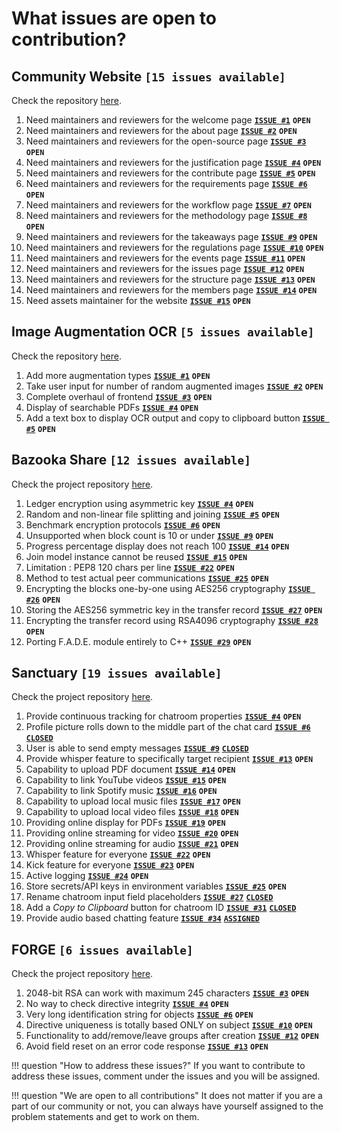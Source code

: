 # What issues are open to contribution?

## Community Website `[15 issues available]`

Check the repository [here](https://github.com/astrosonic/community-website/).

1.  Need maintainers and reviewers for the welcome page [**`ISSUE #1`**](https://github.com/astrosonic/community-website/issues/1) **`OPEN`**
2.  Need maintainers and reviewers for the about page [**`ISSUE #2`**](https://github.com/astrosonic/community-website/issues/2) **`OPEN`**
3.  Need maintainers and reviewers for the open-source page [**`ISSUE #3`**](https://github.com/astrosonic/community-website/issues/3) **`OPEN`**
4.  Need maintainers and reviewers for the justification page [**`ISSUE #4`**](https://github.com/astrosonic/community-website/issues/4) **`OPEN`**
5.  Need maintainers and reviewers for the contribute page [**`ISSUE #5`**](https://github.com/astrosonic/community-website/issues/5) **`OPEN`**
6.  Need maintainers and reviewers for the requirements page [**`ISSUE #6`**](https://github.com/astrosonic/community-website/issues/6) **`OPEN`**
7.  Need maintainers and reviewers for the workflow page [**`ISSUE #7`**](https://github.com/astrosonic/community-website/issues/7) **`OPEN`**
8.  Need maintainers and reviewers for the methodology page [**`ISSUE #8`**](https://github.com/astrosonic/community-website/issues/8) **`OPEN`**
9.  Need maintainers and reviewers for the takeaways page [**`ISSUE #9`**](https://github.com/astrosonic/community-website/issues/9) **`OPEN`**
10. Need maintainers and reviewers for the regulations page [**`ISSUE #10`**](https://github.com/astrosonic/community-website/issues/10) **`OPEN`**
11. Need maintainers and reviewers for the events page [**`ISSUE #11`**](https://github.com/astrosonic/community-website/issues/11) **`OPEN`**
12. Need maintainers and reviewers for the issues page [**`ISSUE #12`**](https://github.com/astrosonic/community-website/issues/12) **`OPEN`**
13. Need maintainers and reviewers for the structure page [**`ISSUE #13`**](https://github.com/astrosonic/community-website/issues/13) **`OPEN`**
14. Need maintainers and reviewers for the members page [**`ISSUE #14`**](https://github.com/astrosonic/community-website/issues/14) **`OPEN`**
15. Need assets maintainer for the website [**`ISSUE #15`**](https://github.com/astrosonic/community-website/issues/15) **`OPEN`**

## Image Augmentation OCR `[5 issues available]`

Check the repository [here](https://github.com/astrosonic/Image-Augmentation-OCR/).

1. Add more augmentation types [**`ISSUE #1`**](https://github.com/astrosonic/Image-Augmentation-OCR/issues/1) **`OPEN`**
2. Take user input for number of random augmented images [**`ISSUE #2`**](https://github.com/astrosonic/Image-Augmentation-OCR/issues/2) **`OPEN`**
3. Complete overhaul of frontend [**`ISSUE #3`**](https://github.com/astrosonic/Image-Augmentation-OCR/issues/3) **`OPEN`**
4. Display of searchable PDFs [**`ISSUE #4`**](https://github.com/astrosonic/Image-Augmentation-OCR/issues/4) **`OPEN`**
5. Add a text box to display OCR output and copy to clipboard button [**`ISSUE #5`**](https://github.com/astrosonic/Image-Augmentation-OCR/issues/5) **`OPEN`**

## Bazooka Share `[12 issues available]`

Check the project repository [here](https://github.com/astrosonic/bazooka-share/).

1.  Ledger encryption using asymmetric key [**`ISSUE #4`**](https://github.com/astrosonic/bazooka-share/issues/4) **`OPEN`**
2.  Random and non-linear file splitting and joining [**`ISSUE #5`**](https://github.com/astrosonic/bazooka-share/issues/5) **`OPEN`**
3.  Benchmark encryption protocols [**`ISSUE #6`**](https://github.com/astrosonic/bazooka-share/issues/6) **`OPEN`**
4.  Unsupported when block count is 10 or under [**`ISSUE #9`**](https://github.com/astrosonic/bazooka-share/issues/9) **`OPEN`**
5.  Progress percentage display does not reach 100 [**`ISSUE #14`**](https://github.com/astrosonic/bazooka-share/issues/14) **`OPEN`**
6.  Join model instance cannot be reused [**`ISSUE #15`**](https://github.com/astrosonic/bazooka-share/issues/15) **`OPEN`**
7.  Limitation : PEP8 120 chars per line [**`ISSUE #22`**](https://github.com/astrosonic/bazooka-share/issues/22) **`OPEN`**
8.  Method to test actual peer communications [**`ISSUE #25`**](https://github.com/astrosonic/bazooka-share/issues/25) **`OPEN`**
9.  Encrypting the blocks one-by-one using AES256 cryptography [**`ISSUE #26`**](https://github.com/astrosonic/bazooka-share/issues/26) **`OPEN`**
10. Storing the AES256 symmetric key in the transfer record [**`ISSUE #27`**](https://github.com/astrosonic/bazooka-share/issues/27) **`OPEN`**
11. Encrypting the transfer record using RSA4096 cryptography [**`ISSUE #28`**](https://github.com/astrosonic/bazooka-share/issues/28) **`OPEN`**
12. Porting F.A.D.E. module entirely to C++ [**`ISSUE #29`**](https://github.com/astrosonic/bazooka-share/issues/29) **`OPEN`**

## Sanctuary `[19 issues available]`

Check the project repository [here](https://github.com/astrosonic/sanctuary/).

1.  Provide continuous tracking for chatroom properties [**`ISSUE #4`**](https://github.com/astrosonic/sanctuary/issues/4) **`OPEN`**
2.  Profile picture rolls down to the middle part of the chat card [**`ISSUE #6`**](https://github.com/astrosonic/sanctuary/issues/6) [**`CLOSED`**](https://github.com/astrosonic/sanctuary/pull/28)
3.  User is able to send empty messages [**`ISSUE #9`**](https://github.com/astrosonic/sanctuary/issues/9) [**`CLOSED`**](https://github.com/astrosonic/sanctuary/pull/29)
4.  Provide whisper feature to specifically target recipient [**`ISSUE #13`**](https://github.com/astrosonic/sanctuary/issues/13) **`OPEN`**
5.  Capability to upload PDF document [**`ISSUE #14`**](https://github.com/astrosonic/sanctuary/issues/14) **`OPEN`**
6.  Capability to link YouTube videos [**`ISSUE #15`**](https://github.com/astrosonic/sanctuary/issues/15) **`OPEN`**
7.  Capability to link Spotify music [**`ISSUE #16`**](https://github.com/astrosonic/sanctuary/issues/16) **`OPEN`**
8.  Capability to upload local music files [**`ISSUE #17`**](https://github.com/astrosonic/sanctuary/issues/17) **`OPEN`**
9.  Capability to upload local video files [**`ISSUE #18`**](https://github.com/astrosonic/sanctuary/issues/18) **`OPEN`**
10. Providing online display for PDFs [**`ISSUE #19`**](https://github.com/astrosonic/sanctuary/issues/19) **`OPEN`**
11. Providing online streaming for video [**`ISSUE #20`**](https://github.com/astrosonic/sanctuary/issues/20) **`OPEN`**
12. Providing online streaming for audio [**`ISSUE #21`**](https://github.com/astrosonic/sanctuary/issues/21) **`OPEN`**
13. Whisper feature for everyone [**`ISSUE #22`**](https://github.com/astrosonic/sanctuary/issues/22) **`OPEN`**
14. Kick feature for everyone [**`ISSUE #23`**](https://github.com/astrosonic/sanctuary/issues/23) **`OPEN`**
15. Active logging [**`ISSUE #24`**](https://github.com/astrosonic/sanctuary/issues/24) **`OPEN`**
16. Store secrets/API keys in environment variables [**`ISSUE #25`**](https://github.com/astrosonic/sanctuary/issues/25) **`OPEN`**
17. Rename chatroom input field placeholders [**`ISSUE #27`**](https://github.com/astrosonic/sanctuary/issues/27) [**`CLOSED`**](https://github.com/astrosonic/sanctuary/pull/30)
18. Add a *Copy to Clipboard* button for chatroom ID [**`ISSUE #31`**](https://github.com/astrosonic/sanctuary/issues/31) [**`CLOSED`**](https://github.com/astrosonic/sanctuary/pull/32)
19. Provide audio based chatting feature [**`ISSUE #34`**](https://github.com/astrosonic/sanctuary/issues/34) [**`ASSIGNED`**]((https://github.com/astrosonic/sanctuary/issues/34))

## FORGE `[6 issues available]`

Check the project repository [here](https://github.com/astrosonic/forge/).

1. 2048-bit RSA can work with maximum 245 characters [**`ISSUE #3`**](https://github.com/astrosonic/forge/issues/3) **`OPEN`**
2. No way to check directive integrity [**`ISSUE #4`**](https://github.com/astrosonic/forge/issues/4) **`OPEN`**
3. Very long identification string for objects [**`ISSUE #6`**](https://github.com/astrosonic/forge/issues/6) **`OPEN`**
4. Directive uniqueness is totally based ONLY on subject [**`ISSUE #10`**](https://github.com/astrosonic/forge/issues/10) **`OPEN`**
5. Functionality to add/remove/leave groups after creation [**`ISSUE #12`**](https://github.com/astrosonic/forge/issues/12) **`OPEN`**
6. Avoid field reset on an error code response [**`ISSUE #13`**](https://github.com/astrosonic/forge/issues/13) **`OPEN`**

!!! question "How to address these issues?"
    If you want to contribute to address these issues, comment under the issues and you will be assigned.

!!! question "We are open to all contributions"
    It does not matter if you are a part of our community or not, you can always have yourself assigned to the problem statements and get to work on them.